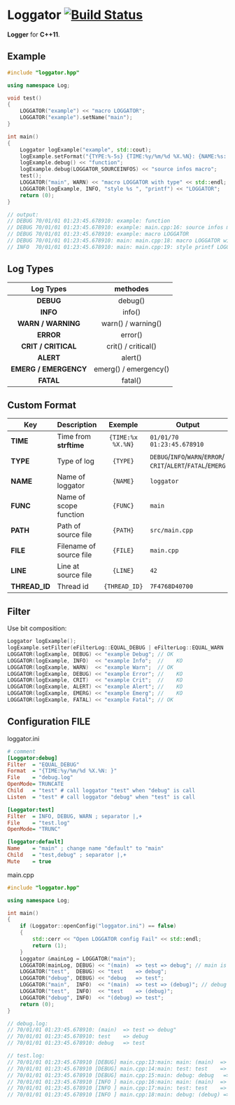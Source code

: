 # Loggator [![Build Status](https://travis-ci.org/MickaelBlet/Loggator.svg?branch=master)](https://travis-ci.org/MickaelBlet/Loggator)

**Logger** for **C++11**.

## Example

```cpp
#include "loggator.hpp"

using namespace Log;

void test()
{
    LOGGATOR("example") << "macro LOGGATOR";
    LOGGATOR("example").setName("main");
}

int main()
{
    Loggator logExample("example", std::cout);
    logExample.setFormat("{TYPE:%-5s} {TIME:%y/%m/%d %X.%N}: {NAME:%s: }{FILE:%s:}{LINE:%s: }");
    logExample.debug() << "function";
    logExample.debug(LOGGATOR_SOURCEINFOS) << "source infos macro";
    test();
    LOGGATOR("main", WARN) << "macro LOGGATOR with type" << std::endl;
    LOGGATOR(logExample, INFO, "style %s ", "printf") << "LOGGATOR";
    return (0);
}

// output:
// DEBUG 70/01/01 01:23:45.678910: example: function
// DEBUG 70/01/01 01:23:45.678910: example: main.cpp:16: source infos macro
// DEBUG 70/01/01 01:23:45.678910: example: macro LOGGATOR
// DEBUG 70/01/01 01:23:45.678910: main: main.cpp:18: macro LOGGATOR with type
// INFO  70/01/01 01:23:45.678910: main: main.cpp:19: style printf LOGGATOR
```

## Log Types

|Log Types            |methodes             |
|:-------------------:|:-------------------:|
|**DEBUG**            |debug()              |
|**INFO**             |info()               |
|**WARN / WARNING**   |warn() / warning()   |
|**ERROR**            |error()              |
|**CRIT / CRITICAL**  |crit() / critical()  |
|**ALERT**            |alert()              |
|**EMERG / EMERGENCY**|emerg() / emergency()|
|**FATAL**            |fatal()              |

## Custom Format

|Key          |Description            |Exemple          |Output|
|-------------|-----------------------|:---------------:|------|
|**TIME**     |Time from **strftime** |`{TIME:%x %X.%N}`|`01/01/70 01:23:45.678910`|
|**TYPE**     |Type of log            |`{TYPE}`         |`DEBUG`/`INFO`/`WARN`/`ERROR`/ `CRIT`/`ALERT`/`FATAL`/`EMERG`|
|**NAME**     |Name of loggator       |`{NAME}`         |`loggator`|
|**FUNC**     |Name of scope function |`{FUNC}`         |`main`|
|**PATH**     |Path of source file    |`{PATH}`         |`src/main.cpp`|
|**FILE**     |Filename of source file|`{FILE}`         |`main.cpp`|
|**LINE**     |Line at source file    |`{LINE}`         |`42`|
|**THREAD_ID**|Thread id              |`{THREAD_ID}`    |`7F4768D40700`|

## Filter

Use bit composition:
```cpp
Loggator logExample();
logExample.setFilter(eFilterLog::EQUAL_DEBUG | eFilterLog::EQUAL_WARN | eFilterLog::EQUAL_FATAL);
LOGGATOR(logExample, DEBUG) << "example Debug"; // OK
LOGGATOR(logExample, INFO)  << "example Info";  //    KO
LOGGATOR(logExample, WARN)  << "example Warn";  // OK
LOGGATOR(logExample, DEBUG) << "example Error"; //    KO
LOGGATOR(logExample, CRIT)  << "example Crit";  //    KO
LOGGATOR(logExample, ALERT) << "example Alert"; //    KO
LOGGATOR(logExample, EMERG) << "example Emerg"; //    KO
LOGGATOR(logExample, FATAL) << "example Fatal"; // OK
```

## Configuration FILE

loggator.ini
```ini
# comment
[Loggator:debug]
Filter  = "EQUAL_DEBUG"
Format  = "{TIME:%y/%m/%d %X.%N: }"
File    = "debug.log"
OpenMode= TRUNCATE
Child   = "test" # call loggator "test" when "debug" is call
Listen  = "test" # call loggator "debug" when "test" is call

[Loggator:test]
Filter  = INFO, DEBUG, WARN ; separator |,+
File    = "test.log"
OpenMode= "TRUNC"

[loggator:default]
Name    = "main" ; change name "default" to "main"
Child   = "test,debug" ; separator |,+
Mute    = true
```
main.cpp
```cpp
#include "loggator.hpp"

using namespace Log;

int main()
{
    if (Loggator::openConfig("loggator.ini") == false)
    {
        std::cerr << "Open LOGGATOR config Fail" << std::endl;
        return (1);
    }
    Loggator &mainLog = LOGGATOR("main");
    LOGGATOR(mainLog, DEBUG) << "(main)  => test => debug"; // main is mute
    LOGGATOR("test",  DEBUG) << "test    => debug";
    LOGGATOR("debug", DEBUG) << "debug   => test";
    LOGGATOR("main",  INFO)  << "(main)  => test => (debug)"; // debug has not good filter
    LOGGATOR("test",  INFO)  << "test    => (debug)";
    LOGGATOR("debug", INFO)  << "(debug) => test";
    return (0);
}

// debug.log:
// 70/01/01 01:23:45.678910: (main)  => test => debug"
// 70/01/01 01:23:45.678910: test    => debug
// 70/01/01 01:23:45.678910: debug   => test

// test.log:
// 70/01/01 01:23:45.678910 [DEBUG] main.cpp:13:main: main: (main)  => test => debug
// 70/01/01 01:23:45.678910 [DEBUG] main.cpp:14:main: test: test    => debug
// 70/01/01 01:23:45.678910 [DEBUG] main.cpp:15:main: debug: debug   => test
// 70/01/01 01:23:45.678910 [INFO ] main.cpp:16:main: main: (main)  => test => (debug)
// 70/01/01 01:23:45.678910 [INFO ] main.cpp:17:main: test: test    => (debug)
// 70/01/01 01:23:45.678910 [INFO ] main.cpp:18:main: debug: (debug) => test
```
